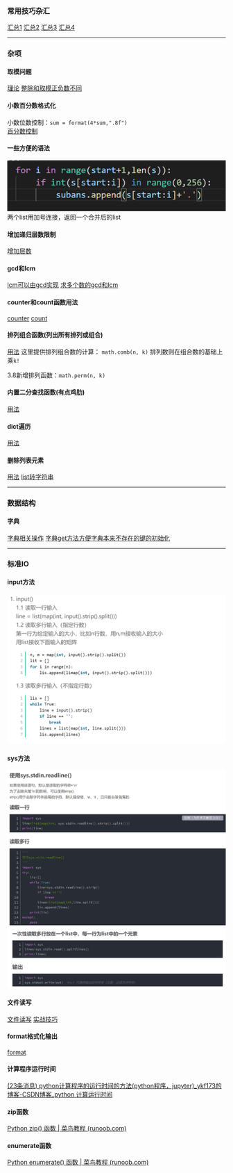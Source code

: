 ### 常用技巧杂汇
[汇总1](https://blog.csdn.net/luoyangIT/article/details/109121692?ops_request_misc=%257B%2522request%255Fid%2522%253A%2522164257334516780269838129%2522%252C%2522scm%2522%253A%252220140713.130102334..%2522%257D&request_id=164257334516780269838129&biz_id=0&utm_medium=distribute.pc_search_result.none-task-blog-2~all~sobaiduend~default-2-109121692.pc_search_insert_es_download&utm_term=python%E5%88%B7%E9%A2%98%E6%8A%80%E5%B7%A7&spm=1018.2226.3001.4187)
[汇总2](https://blog.csdn.net/qq_39575835/article/details/113459025?ops_request_misc=%257B%2522request%255Fid%2522%253A%2522164257334516780269838129%2522%252C%2522scm%2522%253A%252220140713.130102334..%2522%257D&request_id=164257334516780269838129&biz_id=0&utm_medium=distribute.pc_search_result.none-task-blog-2~all~baidu_landing_v2~default-3-113459025.pc_search_insert_es_download&utm_term=python%E5%88%B7%E9%A2%98%E6%8A%80%E5%B7%A7&spm=1018.2226.3001.4187)
[汇总3](https://blog.csdn.net/qsmx666/article/details/115433624?ops_request_misc=%257B%2522request%255Fid%2522%253A%2522164257334516780269890264%2522%252C%2522scm%2522%253A%252220140713.130102334.pc%255Fall.%2522%257D&request_id=164257334516780269890264&biz_id=0&utm_medium=distribute.pc_search_result.none-task-blog-2~all~first_rank_ecpm_v1~rank_v31_ecpm-7-115433624.pc_search_insert_es_download&utm_term=python%E5%88%B7%E9%A2%98%E6%8A%80%E5%B7%A7&spm=1018.2226.3001.4187)
[汇总4](https://blog.csdn.net/Whisper321/article/details/96505219?ops_request_misc=%257B%2522request%255Fid%2522%253A%2522164257334516780269890264%2522%252C%2522scm%2522%253A%252220140713.130102334.pc%255Fall.%2522%257D&request_id=164257334516780269890264&biz_id=0&utm_medium=distribute.pc_search_result.none-task-blog-2~all~first_rank_ecpm_v1~rank_v31_ecpm-8-96505219.pc_search_insert_es_download&utm_term=python%E5%88%B7%E9%A2%98%E6%8A%80%E5%B7%A7&spm=1018.2226.3001.4187)
***

### 杂项
#### 取模问题
[理论](https://www.jianshu.com/p/452c1a5acd31)
[整除和取模正负数不同](https://blog.csdn.net/u012626619/article/details/80671233)

#### 小数百分数格式化
小数位数控制：`sum = format(4*sum,".8f")`  
[百分数控制](https://blog.csdn.net/u013553529/article/details/78567696)

#### 一些方便的语法
![](%E8%AF%AD%E6%B3%951.png)<br>
两个list用加号连接，返回一个合并后的list

#### 增加递归层数限制
[增加层数](https://blog.csdn.net/weixin_44851971/article/details/106678010?ops_request_misc=%257B%2522request%255Fid%2522%253A%2522164483602316780269811555%2522%252C%2522scm%2522%253A%252220140713.130102334..%2522%257D&request_id=164483602316780269811555&biz_id=0&utm_medium=distribute.pc_search_result.none-task-blog-2~all~baidu_landing_v2~default-1-106678010.pc_search_insert_ulrmf&utm_term=python%E5%A2%9E%E5%8A%A0%E9%80%92%E5%BD%92%E6%AC%A1%E6%95%B0&spm=1018.2226.3001.4187)

#### gcd和lcm
[lcm可以由gcd实现](https://blog.csdn.net/culing2941/article/details/108617600)
[求多个数的gcd和lcm](https://zhuanlan.zhihu.com/p/352261722)

#### counter和count函数用法
[counter](https://blog.csdn.net/qwe1257/article/details/83272340)
[count](https://blog.csdn.net/JNingWei/article/details/78308815)

#### 排列组合函数(列出所有排列或组合)
[用法](https://zhuanlan.zhihu.com/p/473353113)
这里提供排列组合数的计算：
`math.comb(n, k)`
排列数则在组合数的基础上乘`k!`

3.8新增排列函数：`math.perm(n, k)`

#### 内置二分查找函数(有点鸡肋)
[用法](https://blog.csdn.net/XianZhe_/article/details/114392515)

#### dict遍历
[用法](https://blog.csdn.net/qdPython/article/details/121142688)

#### 删除列表元素
[用法](http://c.biancheng.net/view/2209.html)
[list转字符串](https://blog.csdn.net/weixin_53185043/article/details/117336560)

***

### 数据结构
#### 字典
[字典相关操作](https://blog.csdn.net/qq_30022055/article/details/106321175?ops_request_misc=%257B%2522request%255Fid%2522%253A%2522164411596016780357224015%2522%252C%2522scm%2522%253A%252220140713.130102334..%2522%257D&request_id=164411596016780357224015&biz_id=0&utm_medium=distribute.pc_search_result.none-task-blog-2~all~top_click~default-3-106321175.pc_search_insert_es_download&utm_term=python%E5%AD%97%E5%85%B8&spm=1018.2226.3001.4187)
[字典get方法方便字典本来不存在的键的初始化](https://www.runoob.com/python/att-dictionary-get.html)
***

### 标准IO
#### input方法
![](%E6%A0%87%E5%87%86io1.png)
#### sys方法
![](%E6%A0%87%E5%87%86io2.png)
![](标准io3.png)
#### 文件读写
[文件读写](https://zhuanlan.zhihu.com/p/78330811)
[实战技巧](https://zhuanlan.zhihu.com/p/87789408#:~:text=%E5%A6%82%E6%9E%9C%E4%B8%8D%E6%98%AF%E6%B7%B1%E5%85%A5%E7%9A%84%E6%93%8D%E4%BD%9C%E6%96%87%E4%BB%B6%E6%95%B0%E6%8D%AE%EF%BC%8C%E6%8C%89%E8%A1%8C%E8%AF%BB%E3%80%81%E5%86%99%E6%98%AF%E6%9C%80%E9%80%9A%E7%94%A8%E7%9A%84%E6%96%B9%E5%BC%8F%E3%80%82%20%E5%9C%A8Python%E4%B8%AD%EF%BC%8Creadline,%28%29%E5%87%BD%E6%95%B0%E5%8F%AF%E4%BB%A5%E4%B8%80%E6%AC%A1%E8%AF%BB%E5%8F%96%E4%B8%80%E8%A1%8C%EF%BC%8C%E4%B8%94%E6%AF%8F%E6%AC%A1%E9%83%BD%E6%98%AF%E5%89%8D%E8%BF%9B%E5%BC%8F%E7%9A%84%E8%AF%BB%E5%8F%96%E4%B8%80%E8%A1%8C%EF%BC%8C%E8%AF%BB%E5%88%B0%E6%96%87%E4%BB%B6%E7%BB%93%E5%B0%BE%E7%9A%84%E6%97%B6%E5%80%99%E4%BC%9A%E8%BF%94%E5%9B%9E%E7%A9%BA%E5%AD%97%E7%AC%A6%E4%B8%B2%E3%80%82%20readline%20%28%29%E7%9A%84%E6%93%8D%E4%BD%9C%E5%B0%B1%E5%83%8F%E6%98%AF%E6%9C%89%E4%B8%80%E4%B8%AA%E6%8C%87%E9%92%88%EF%BC%8C%E6%AF%8F%E6%AC%A1%E8%AF%BB%E5%AE%8C%E4%B8%80%E8%A1%8C%E5%B0%B1%E5%B0%86%E6%8C%87%E9%92%88%E6%8C%87%E5%90%91%E9%82%A3%E4%B8%80%E8%A1%8C%E7%9A%84%E5%90%8E%E9%9D%A2%E5%81%9A%E4%B8%8B%E6%A0%87%E8%AE%B0%EF%BC%8C%E4%BB%A5%E4%BE%BF%E4%B8%8B%E6%AC%A1%E8%83%BD%E4%BB%8E%E8%BF%99%E9%87%8C%E5%BC%80%E5%A7%8B%E7%BB%A7%E7%BB%AD%E5%90%91%E5%90%8E%E8%AF%BB%E5%8F%96%E4%B8%80%E8%A1%8C%E3%80%82)

#### format格式化输出

[format](https://www.runoob.com/python/att-string-format.html)

#### 计算程序运行时间

[(23条消息) python计算程序的运行时间的方法(python程序，jupyter)_ykf173的博客-CSDN博客_python 计算运行时间](https://blog.csdn.net/ykf173/article/details/105374383?utm_source=app&app_version=5.3.0&utm_source=app)

#### zip函数

[Python zip() 函数 | 菜鸟教程 (runoob.com)](https://www.runoob.com/python/python-func-zip.html)

#### enumerate函数

[Python enumerate() 函数 | 菜鸟教程 (runoob.com)](https://www.runoob.com/python/python-func-enumerate.html)